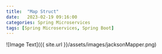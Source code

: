 ```yaml
---
title:  "Map Struct"
date:   2023-02-19 09:16:00
categories: Spring Microservices
tags: [Spring Microservices, Spring Boot]
---
```


![Image Text]({{ site.url }}/assets/images/jacksonMapper.png)

